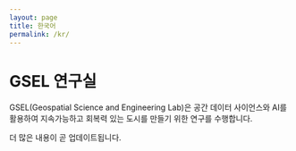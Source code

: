 ```yaml
---
layout: page
title: 한국어
permalink: /kr/
---
```


# GSEL 연구실

GSEL(Geospatial Science and Engineering Lab)은 공간 데이터 사이언스와 AI를 활용하여 지속가능하고 회복력 있는 도시를 만들기 위한 연구를 수행합니다.

더 많은 내용이 곧 업데이트됩니다.

